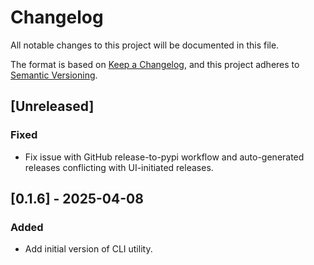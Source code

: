# Changelog

All notable changes to this project will be documented in this file.

The format is based on [Keep a Changelog](https://keepachangelog.com/en/1.1.0/),
and this project adheres to [Semantic Versioning](https://semver.org/spec/v2.0.0.html).

## [Unreleased]

### Fixed

- Fix issue with GitHub release-to-pypi workflow and auto-generated releases conflicting with UI-initiated releases.

###

## [0.1.6] - 2025-04-08

### Added

- Add initial version of CLI utility.
